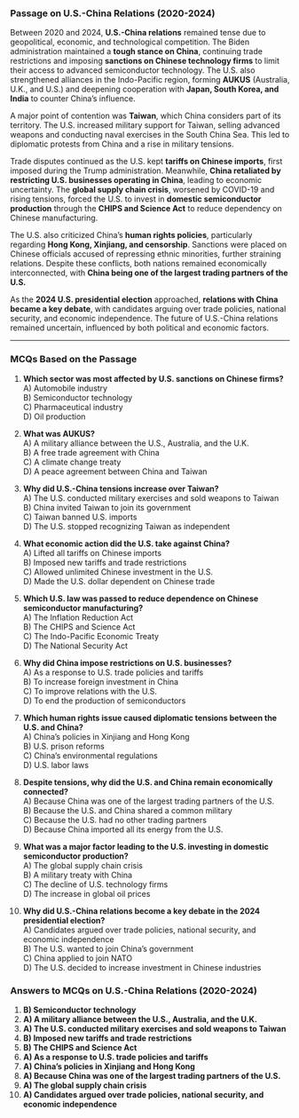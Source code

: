 ### **Passage on U.S.-China Relations (2020-2024)**  

Between 2020 and 2024, **U.S.-China relations** remained tense due to geopolitical, economic, and technological competition. The Biden administration maintained a **tough stance on China**, continuing trade restrictions and imposing **sanctions on Chinese technology firms** to limit their access to advanced semiconductor technology. The U.S. also strengthened alliances in the Indo-Pacific region, forming **AUKUS** (Australia, U.K., and U.S.) and deepening cooperation with **Japan, South Korea, and India** to counter China’s influence.  

A major point of contention was **Taiwan**, which China considers part of its territory. The U.S. increased military support for Taiwan, selling advanced weapons and conducting naval exercises in the South China Sea. This led to diplomatic protests from China and a rise in military tensions.  

Trade disputes continued as the U.S. kept **tariffs on Chinese imports**, first imposed during the Trump administration. Meanwhile, **China retaliated by restricting U.S. businesses operating in China**, leading to economic uncertainty. The **global supply chain crisis**, worsened by COVID-19 and rising tensions, forced the U.S. to invest in **domestic semiconductor production** through the **CHIPS and Science Act** to reduce dependency on Chinese manufacturing.  

The U.S. also criticized China’s **human rights policies**, particularly regarding **Hong Kong, Xinjiang, and censorship**. Sanctions were placed on Chinese officials accused of repressing ethnic minorities, further straining relations. Despite these conflicts, both nations remained economically interconnected, with **China being one of the largest trading partners of the U.S.**  

As the **2024 U.S. presidential election** approached, **relations with China became a key debate**, with candidates arguing over trade policies, national security, and economic independence. The future of U.S.-China relations remained uncertain, influenced by both political and economic factors.  

---  

### **MCQs Based on the Passage**  

1. **Which sector was most affected by U.S. sanctions on Chinese firms?**  
   A) Automobile industry  
   B) Semiconductor technology  
   C) Pharmaceutical industry  
   D) Oil production  

2. **What was AUKUS?**  
   A) A military alliance between the U.S., Australia, and the U.K.  
   B) A free trade agreement with China  
   C) A climate change treaty  
   D) A peace agreement between China and Taiwan  

3. **Why did U.S.-China tensions increase over Taiwan?**  
   A) The U.S. conducted military exercises and sold weapons to Taiwan  
   B) China invited Taiwan to join its government  
   C) Taiwan banned U.S. imports  
   D) The U.S. stopped recognizing Taiwan as independent  

4. **What economic action did the U.S. take against China?**  
   A) Lifted all tariffs on Chinese imports  
   B) Imposed new tariffs and trade restrictions  
   C) Allowed unlimited Chinese investment in the U.S.  
   D) Made the U.S. dollar dependent on Chinese trade  

5. **Which U.S. law was passed to reduce dependence on Chinese semiconductor manufacturing?**  
   A) The Inflation Reduction Act  
   B) The CHIPS and Science Act  
   C) The Indo-Pacific Economic Treaty  
   D) The National Security Act  

6. **Why did China impose restrictions on U.S. businesses?**  
   A) As a response to U.S. trade policies and tariffs  
   B) To increase foreign investment in China  
   C) To improve relations with the U.S.  
   D) To end the production of semiconductors  

7. **Which human rights issue caused diplomatic tensions between the U.S. and China?**  
   A) China’s policies in Xinjiang and Hong Kong  
   B) U.S. prison reforms  
   C) China’s environmental regulations  
   D) U.S. labor laws  

8. **Despite tensions, why did the U.S. and China remain economically connected?**  
   A) Because China was one of the largest trading partners of the U.S.  
   B) Because the U.S. and China shared a common military  
   C) Because the U.S. had no other trading partners  
   D) Because China imported all its energy from the U.S.  

9. **What was a major factor leading to the U.S. investing in domestic semiconductor production?**  
   A) The global supply chain crisis  
   B) A military treaty with China  
   C) The decline of U.S. technology firms  
   D) The increase in global oil prices  

10. **Why did U.S.-China relations become a key debate in the 2024 presidential election?**  
   A) Candidates argued over trade policies, national security, and economic independence  
   B) The U.S. wanted to join China’s government  
   C) China applied to join NATO  
   D) The U.S. decided to increase investment in Chinese industries  

### **Answers to MCQs on U.S.-China Relations (2020-2024)**  

1. **B) Semiconductor technology**  
2. **A) A military alliance between the U.S., Australia, and the U.K.**  
3. **A) The U.S. conducted military exercises and sold weapons to Taiwan**  
4. **B) Imposed new tariffs and trade restrictions**  
5. **B) The CHIPS and Science Act**  
6. **A) As a response to U.S. trade policies and tariffs**  
7. **A) China’s policies in Xinjiang and Hong Kong**  
8. **A) Because China was one of the largest trading partners of the U.S.**  
9. **A) The global supply chain crisis**  
10. **A) Candidates argued over trade policies, national security, and economic independence**  
